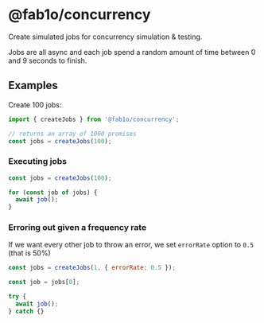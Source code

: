 # @fab1o/concurrency

Create simulated jobs for concurrency simulation & testing.

Jobs are all async and each job spend a random amount of time between 0 and 9 seconds to finish.

## Examples

Create 100 jobs:

```js
import { createJobs } from '@fab1o/concurrency';

// returns an array of 1000 promises
const jobs = createJobs(100);
```

### Executing jobs

```js
const jobs = createJobs(100);

for (const job of jobs) {
  await job();
}
```

### Erroring out given a frequency rate

If we want every other job to throw an error, we set `errorRate` option to `0.5` (that is 50%)

```js
const jobs = createJobs(1, { errorRate: 0.5 });

const job = jobs[0];

try {
  await job();
} catch {}
```
